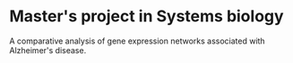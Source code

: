 # Master's project in Systems biology
A comparative analysis of gene expression networks associated with Alzheimer's disease.
